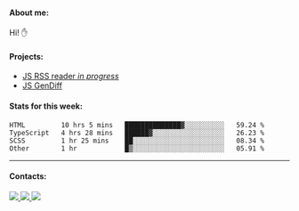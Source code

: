 #### About me:
Hi! ✋

#### Projects:
- [JS RSS reader *in progress*](https://github.com/GKoil/frontend-project-lvl3)
- [JS GenDiff](https://github.com/GKoil/GenDiff)

#### Stats for this week:
<!--START_SECTION:waka-->

```text
HTML         10 hrs 5 mins   ██████████████▓░░░░░░░░░░   59.24 %
TypeScript   4 hrs 28 mins   ██████▓░░░░░░░░░░░░░░░░░░   26.23 %
SCSS         1 hr 25 mins    ██░░░░░░░░░░░░░░░░░░░░░░░   08.34 %
Other        1 hr            █▒░░░░░░░░░░░░░░░░░░░░░░░   05.91 %
```

<!--END_SECTION:waka-->
---
#### Contacts:

<a target='_blank' title='LinkedIn' href="https://www.linkedin.com/in/gkoil/">
  <img src="https://img.shields.io/badge/LinkedIn-0077B5?style=for-the-badge&logo=linkedin&logoColor=white" />
</a>
<a target='_blank' title='Telegram' href="https://t.me/gkoil">
  <img src="https://img.shields.io/badge/Telegram-2CA5E0?style=for-the-badge&logo=telegram&logoColor=white" />
</a>
<a target='_blank' title='Gmail' href="mailto: gk.grigorev@gmail.com">
  <img src="https://img.shields.io/badge/Gmail-D14836?style=for-the-badge&logo=gmail&logoColor=white" />
</a>

